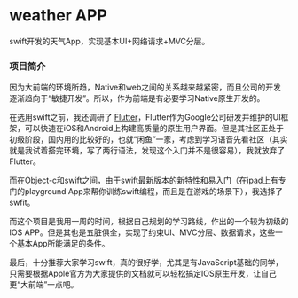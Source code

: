 # weather APP
swift开发的天气App，实现基本UI+网络请求+MVC分层。

### 项目简介
因为大前端的环境所趋，Native和web之间的关系越来越紧密，而且公司的开发逐渐趋向于“敏捷开发”。所以，作为前端是有必要学习Native原生开发的。

在选用swift之前，我还调研了 [Flutter](https://flutterchina.club/)，Flutter作为Google公司研发并维护的UI框架，可以快速在iOS和Android上构建高质量的原生用户界面。但是其社区正处于初级阶段，国内用的比较好的，也就“闲鱼”一家，考虑到学习语音先看社区（其实就是我试着搭完环境，写了两行语法，发现这个入门并不是很容易），我就放弃了Flutter。

而在Object-c和swift之间，由于swift最新版本的新特性和易入门（在ipad上有专门的playground App来帮你训练swift编程，而且是在游戏的场景下），我选择了swfit。

而这个项目是我用一周的时间，根据自己规划的学习路线，作出的一个较为初级的IOS APP。但是其也是五脏俱全，实现了约束UI、MVC分层、数据请求，这些一个基本App所能满足的条件。

最后，十分推荐大家学习swift，真的很好学，尤其是有JavaScript基础的同学，只需要根据Apple官方为大家提供的文档就可以轻松搞定IOS原生开发，让自己更“大前端”一点吧。
